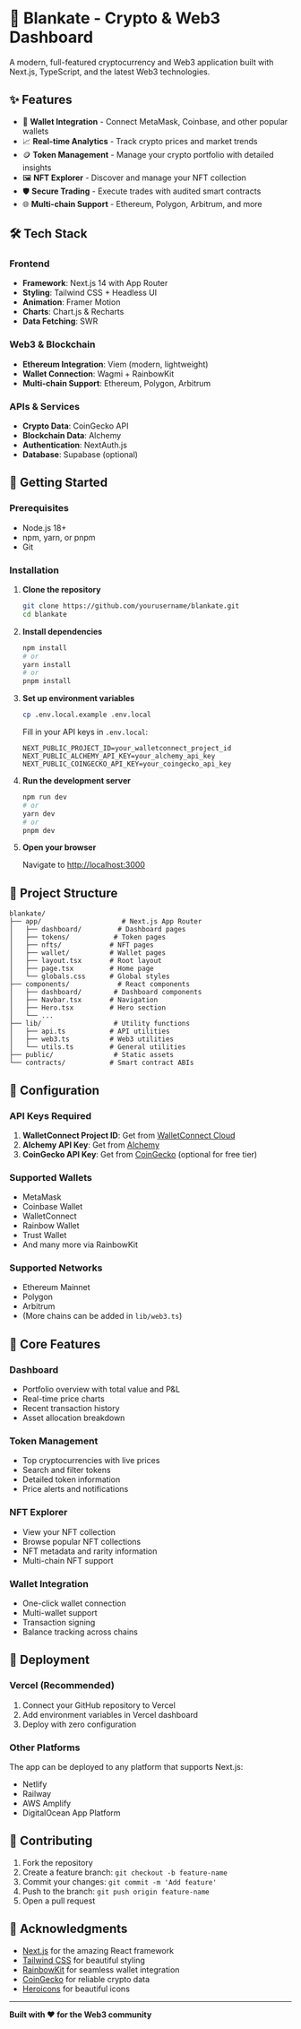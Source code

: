 # 🚀 Blankate - Crypto & Web3 Dashboard

A modern, full-featured cryptocurrency and Web3 application built with Next.js, TypeScript, and the latest Web3 technologies.

## ✨ Features

- 🔐 **Wallet Integration** - Connect MetaMask, Coinbase, and other popular wallets
- 📈 **Real-time Analytics** - Track crypto prices and market trends
- 🪙 **Token Management** - Manage your crypto portfolio with detailed insights
- 🖼️ **NFT Explorer** - Discover and manage your NFT collection
- 🛡️ **Secure Trading** - Execute trades with audited smart contracts
- 🌐 **Multi-chain Support** - Ethereum, Polygon, Arbitrum, and more

## 🛠️ Tech Stack

### Frontend
- **Framework**: Next.js 14 with App Router
- **Styling**: Tailwind CSS + Headless UI
- **Animation**: Framer Motion
- **Charts**: Chart.js & Recharts
- **Data Fetching**: SWR

### Web3 & Blockchain
- **Ethereum Integration**: Viem (modern, lightweight)
- **Wallet Connection**: Wagmi + RainbowKit
- **Multi-chain Support**: Ethereum, Polygon, Arbitrum

### APIs & Services
- **Crypto Data**: CoinGecko API
- **Blockchain Data**: Alchemy
- **Authentication**: NextAuth.js
- **Database**: Supabase (optional)

## 🚀 Getting Started

### Prerequisites

- Node.js 18+ 
- npm, yarn, or pnpm
- Git

### Installation

1. **Clone the repository**
   ```bash
   git clone https://github.com/yourusername/blankate.git
   cd blankate
   ```

2. **Install dependencies**
   ```bash
   npm install
   # or
   yarn install
   # or
   pnpm install
   ```

3. **Set up environment variables**
   ```bash
   cp .env.local.example .env.local
   ```
   
   Fill in your API keys in `.env.local`:
   ```env
   NEXT_PUBLIC_PROJECT_ID=your_walletconnect_project_id
   NEXT_PUBLIC_ALCHEMY_API_KEY=your_alchemy_api_key
   NEXT_PUBLIC_COINGECKO_API_KEY=your_coingecko_api_key
   ```

4. **Run the development server**
   ```bash
   npm run dev
   # or
   yarn dev
   # or
   pnpm dev
   ```

5. **Open your browser**
   
   Navigate to [http://localhost:3000](http://localhost:3000)

## 📁 Project Structure

```
blankate/
├── app/                    # Next.js App Router
│   ├── dashboard/         # Dashboard pages
│   ├── tokens/           # Token pages
│   ├── nfts/            # NFT pages
│   ├── wallet/          # Wallet pages
│   ├── layout.tsx       # Root layout
│   ├── page.tsx         # Home page
│   └── globals.css      # Global styles
├── components/            # React components
│   ├── dashboard/        # Dashboard components
│   ├── Navbar.tsx       # Navigation
│   ├── Hero.tsx         # Hero section
│   └── ...
├── lib/                  # Utility functions
│   ├── api.ts           # API utilities
│   ├── web3.ts          # Web3 utilities
│   └── utils.ts         # General utilities
├── public/               # Static assets
└── contracts/           # Smart contract ABIs
```

## 🔧 Configuration

### API Keys Required

1. **WalletConnect Project ID**: Get from [WalletConnect Cloud](https://cloud.walletconnect.com/)
2. **Alchemy API Key**: Get from [Alchemy](https://www.alchemy.com/)
3. **CoinGecko API Key**: Get from [CoinGecko](https://www.coingecko.com/api) (optional for free tier)

### Supported Wallets

- MetaMask
- Coinbase Wallet
- WalletConnect
- Rainbow Wallet
- Trust Wallet
- And many more via RainbowKit

### Supported Networks

- Ethereum Mainnet
- Polygon
- Arbitrum
- (More chains can be added in `lib/web3.ts`)

## 🎯 Core Features

### Dashboard
- Portfolio overview with total value and P&L
- Real-time price charts
- Recent transaction history
- Asset allocation breakdown

### Token Management
- Top cryptocurrencies with live prices
- Search and filter tokens
- Detailed token information
- Price alerts and notifications

### NFT Explorer
- View your NFT collection
- Browse popular NFT collections
- NFT metadata and rarity information
- Multi-chain NFT support

### Wallet Integration
- One-click wallet connection
- Multi-wallet support
- Transaction signing
- Balance tracking across chains

## 🚀 Deployment

### Vercel (Recommended)

1. Connect your GitHub repository to Vercel
2. Add environment variables in Vercel dashboard
3. Deploy with zero configuration

### Other Platforms

The app can be deployed to any platform that supports Next.js:
- Netlify
- Railway
- AWS Amplify
- DigitalOcean App Platform

## 🤝 Contributing

1. Fork the repository
2. Create a feature branch: `git checkout -b feature-name`
3. Commit your changes: `git commit -m 'Add feature'`
4. Push to the branch: `git push origin feature-name`
5. Open a pull request

## 🙏 Acknowledgments

- [Next.js](https://nextjs.org/) for the amazing React framework
- [Tailwind CSS](https://tailwindcss.com/) for beautiful styling
- [RainbowKit](https://rainbowkit.com/) for seamless wallet integration
- [CoinGecko](https://coingecko.com/) for reliable crypto data
- [Heroicons](https://heroicons.com/) for beautiful icons

---

**Built with ❤️ for the Web3 community**
